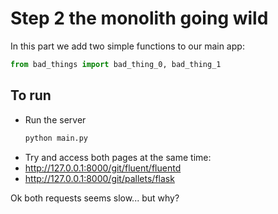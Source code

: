 Step 2 the monolith going wild
==============================

In this part we add two simple functions to our main app:
```python
from bad_things import bad_thing_0, bad_thing_1
```


To run
------

* Run the server
    ```bash
    python main.py
    ```
* Try and access both pages at the same time:
* http://127.0.0.1:8000/git/fluent/fluentd
* http://127.0.0.1:8000/git/pallets/flask

Ok both requests seems slow... but why?
